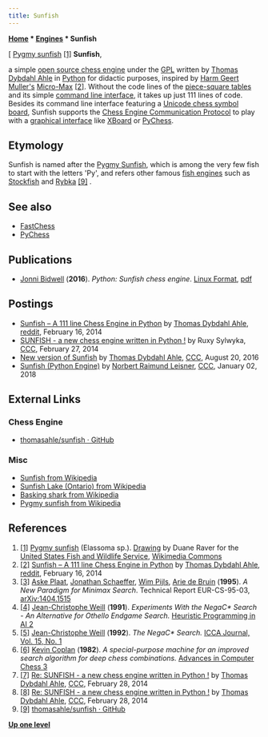```yaml
---
title: Sunfish
---
```

**[Home](Home "Home") \* [Engines](Engines "Engines") \* Sunfish**



[ [Pygmy sunfish](https://en.wikipedia.org/wiki/Pygmy_sunfish) <a id="cite-note-1" href="#cite-ref-1">[1]</a>
**Sunfish**,  

a simple [open source chess engine](Category:Open_Source "Category:Open Source") under the [GPL](Free_Software_Foundation#GPL "Free Software Foundation") written by [Thomas Dybdahl Ahle](Thomas_Dybdahl_Ahle "Thomas Dybdahl Ahle") in [Python](Python "Python") for didactic purposes, inspired by [Harm Geert Muller's](Harm_Geert_Muller "Harm Geert Muller") [Micro-Max](Micro-Max "Micro-Max") <a id="cite-note-2" href="#cite-ref-2">[2]</a>. 
Without the code lines of the [piece-square tables](Piece-Square_Tables "Piece-Square Tables") and its simple [command line interface](CLI "CLI"), it takes up just 111 lines of code. Besides its command line interface featuring a [Unicode chess symbol board](2D_Graphics_Board#Unicode "2D Graphics Board"), Sunfish supports the [Chess Engine Communication Protocol](Chess_Engine_Communication_Protocol "Chess Engine Communication Protocol") to play with a [graphical interface](GUI "GUI") like [XBoard](XBoard "XBoard") or [PyChess](PyChess "PyChess").



## Etymology


Sunfish is named after the [Pygmy Sunfish](https://en.wikipedia.org/wiki/Pygmy_sunfish), which is among the very few fish to start with the letters 'Py', and refers other famous [fish engines](Category:Fish "Category:Fish") such as [Stockfish](Stockfish "Stockfish") and [Rybka](Rybka "Rybka") <a id="cite-note-9" href="#cite-ref-9">[9]</a> .



## See also


* [FastChess](FastChess "FastChess")
* [PyChess](PyChess "PyChess")


## Publications


* [Jonni Bidwell](https://www.techradar.com/author/jonni-bidwell) (**2016**). *Python: Sunfish chess engine*. [Linux Format](https://en.wikipedia.org/wiki/Linux_Format), [pdf](http://www.itu.dk/people/thdy/papers/sunfish.pdf)


## Postings


* [Sunfish – A 111 line Chess Engine in Python](https://www.reddit.com/r/programming/comments/1xmj1a/sunfish_a_111_line_chess_engine_in_python/) by [Thomas Dybdahl Ahle](Thomas_Dybdahl_Ahle "Thomas Dybdahl Ahle"), [reddit](https://en.wikipedia.org/wiki/Reddit), February 16, 2014
* [SUNFISH - a new chess engine written in Python !](http://www.talkchess.com/forum/viewtopic.php?t=51430) by Ruxy Sylwyka, [CCC](CCC "CCC"), February 27, 2014
* [New version of Sunfish](http://www.talkchess.com/forum/viewtopic.php?t=61182) by [Thomas Dybdahl Ahle](Thomas_Dybdahl_Ahle "Thomas Dybdahl Ahle"), [CCC](CCC "CCC"), August 20, 2016
* [Sunfish (Python Engine)](http://www.talkchess.com/forum/viewtopic.php?t=66216) by [Norbert Raimund Leisner](Norbert_Raimund_Leisner "Norbert Raimund Leisner"), [CCC](CCC "CCC"), January 02, 2018


## External Links


### Chess Engine


* [thomasahle/sunfish · GitHub](https://github.com/thomasahle/sunfish)


### Misc


* [Sunfish from Wikipedia](https://en.wikipedia.org/wiki/Sunfish)
* [Sunfish Lake (Ontario) from Wikipedia](https://en.wikipedia.org/wiki/Sunfish_Lake_%28Ontario%29)
* [Basking shark from Wikipedia](https://en.wikipedia.org/wiki/Basking_shark)
* [Pygmy sunfish from Wikipedia](https://en.wikipedia.org/wiki/Pygmy_sunfish)


## References


1. <a id="cite-ref-1" href="#cite-note-1">[1]</a> [Pygmy sunfish](https://en.wikipedia.org/wiki/Pygmy_sunfish) (Elassoma sp.). [Drawing](https://digitalmedia.fws.gov/digital/collection/natdiglib/id/4499) by Duane Raver for the [United States Fish and Wildlife Service](https://en.wikipedia.org/wiki/United_States_Fish_and_Wildlife_Service), [Wikimedia Commons](https://en.wikipedia.org/wiki/Wikimedia_Commons)
2. <a id="cite-ref-2" href="#cite-note-2">[2]</a> [Sunfish – A 111 line Chess Engine in Python](https://www.reddit.com/r/programming/comments/1xmj1a/sunfish_a_111_line_chess_engine_in_python/) by [Thomas Dybdahl Ahle](Thomas_Dybdahl_Ahle "Thomas Dybdahl Ahle"), [reddit](https://en.wikipedia.org/wiki/Reddit), February 16, 2014
3. <a id="cite-ref-3" href="#cite-note-3">[3]</a> [Aske Plaat](Aske_Plaat "Aske Plaat"), [Jonathan Schaeffer](Jonathan_Schaeffer "Jonathan Schaeffer"), [Wim Pijls](Wim_Pijls "Wim Pijls"), [Arie de Bruin](Arie_de_Bruin "Arie de Bruin") (**1995**). *A New Paradigm for Minimax Search*. Technical Report EUR-CS-95-03, [arXiv:1404.1515](https://arxiv.org/abs/1404.1515)
4. <a id="cite-ref-4" href="#cite-note-4">[4]</a> [Jean-Christophe Weill](Jean-Christophe_Weill "Jean-Christophe Weill") (**1991**). *Experiments With the NegaC\* Search - An Alternative for Othello Endgame Search.* [Heuristic Programming in AI 2](2nd_Computer_Olympiad#Workshop "2nd Computer Olympiad")
5. <a id="cite-ref-5" href="#cite-note-5">[5]</a> [Jean-Christophe Weill](Jean-Christophe_Weill "Jean-Christophe Weill") (**1992**). *The NegaC\* Search.* [ICCA Journal, Vol. 15, No. 1](ICGA_Journal#15_1 "ICGA Journal")
6. <a id="cite-ref-6" href="#cite-note-6">[6]</a> [Kevin Coplan](Kevin_Coplan "Kevin Coplan") (**1982**). *A special-purpose machine for an improved search algorithm for deep chess combinations.* [Advances in Computer Chess 3](Advances_in_Computer_Chess_3 "Advances in Computer Chess 3")
7. <a id="cite-ref-7" href="#cite-note-7">[7]</a> [Re: SUNFISH - a new chess engine written in Python !](http://www.talkchess.com/forum/viewtopic.php?t=51430&start=7) by [Thomas Dybdahl Ahle](Thomas_Dybdahl_Ahle "Thomas Dybdahl Ahle"), [CCC](CCC "CCC"), February 28, 2014
8. <a id="cite-ref-8" href="#cite-note-8">[8]</a> [Re: SUNFISH - a new chess engine written in Python !](http://www.talkchess.com/forum/viewtopic.php?t=51430&start=20) by [Thomas Dybdahl Ahle](Thomas_Dybdahl_Ahle "Thomas Dybdahl Ahle"), [CCC](CCC "CCC"), February 28, 2014
9. <a id="cite-ref-9" href="#cite-note-9">[9]</a> [thomasahle/sunfish · GitHub](https://github.com/thomasahle/sunfish)

**[Up one level](Engines "Engines")**







 
